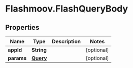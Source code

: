 # Flashmoov.FlashQueryBody

## Properties
Name | Type | Description | Notes
------------ | ------------- | ------------- | -------------
**appId** | **String** |  | [optional] 
**params** | [**Query**](Query.md) |  | [optional] 


